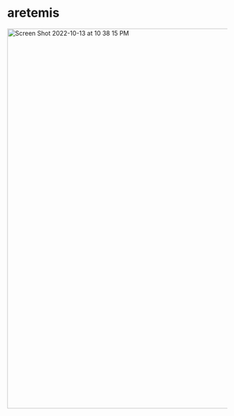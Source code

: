 
# aretemis

<img width="868" alt="Screen Shot 2022-10-13 at 10 38 15 PM" src="https://user-images.githubusercontent.com/103330632/229312838-bf57303f-cb8c-46cc-85fc-a855381ebc02.png">
